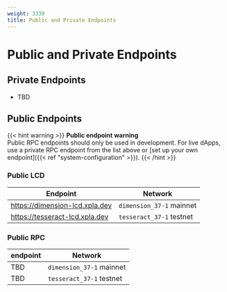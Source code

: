 ```yaml
---
weight: 3330
title: Public and Private Endpoints
---
```


# Public and Private Endpoints

## Private Endpoints

- TBD

## Public Endpoints

{{< hint warning >}}
**Public endpoint warning**  
Public RPC endpoints should only be used in development. For live dApps, use a private RPC endpoint from the list above or [set up your own endpoint]({{< ref "system-configuration" >}}).
{{< /hint >}}

### Public LCD

| Endpoint                    | Network           |
| --------------------------- | ----------------- |
| https://dimension-lcd.xpla.dev       | `dimension_37-1` mainnet |
| https://tesseract-lcd.xpla.dev | `tesseract_37-1` testnet   |

### Public RPC

| endpoint | Network            |
| -------- | ------------------ |
| TBD      | `dimension_37-1` mainnet |
| TBD      | `tesseract_37-1` testnet    |
